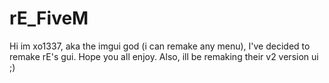 # rE_FiveM
Hi im xo1337, aka the imgui god (i can remake any menu), I've decided to remake rE's gui. Hope you all enjoy. Also, ill be remaking their v2 version ui ;)
